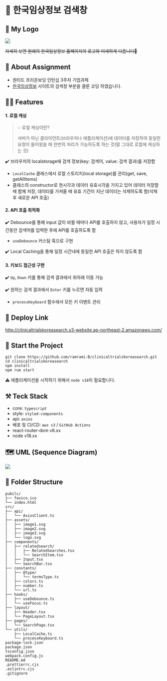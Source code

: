 # 🔎 한국임상정보 검색창
## 🫧 My Logo
<img src="https://my-web-contents-bucket.s3.ap-northeast-2.amazonaws.com/search_logo.svg" />

~~자세히 보면 원래의 한국임상정보 홈페이지의 로고와 미세하게 다릅니다🤣~~

## 🌱 About Assignment
- 원티드 프리온보딩 인턴십 3주차 기업과제
- [한국임상정보](https://clinicaltrialskorea.com/) 사이트의 검색창 부분을 클론 코딩 하였습니다.

## ✍🏻 Features
#### 1. 로컬 캐싱

> 💡 로컬 캐싱이란? 
> 
> 서버가 아닌 클라이언트(브라우저나 애플리케이션)에 데이터를 저장하여 동일한 요청이 들어왔을  때 한번의 처리가 가능하도록 하는 것(말 그대로 로컬에 캐싱하는 것)
   
✔️ 브라우저의 localstorage에 검색 정보(key: 검색어, value: 검색 결과)를 저장함
- `LocalCache` 클래스에서 로컬 스토리지(local storage)를 관리(get, save, getAllItems)
- 클래스의 constructor로 현시각과 데이터 유효시각을 가지고 있어 데이터 저장할 때 함께 저장, 데이터를 가져올 때 유효 기간이 지난 데이터는 삭제하도록 함(삭제 후 새로운 API 호출) 


#### 2. API 호출 최적화

✔️ Debounce를 통해 input 값이 바뀔 때마다 API를 호출하지 않고, 사용자가 일정 시간동안 검색어를 입력한 후에 API를 호출하도록 함
  - `useDebounce` 커스텀 훅으로 구현 

✔️ Local Caching을 통해 일정 시간내에 동일한 API 호출은 하지 않도록 함


#### 3. 키보드 접근성 구현
✔️ `Up`, `Down` 키를 통해 검색 결과에서 위아래 이동 가능

✔️ 원하는 검색 결과에서 `Enter` 키를 누르면 자동 입력
  - `processKeyboard` 함수에서 모든 키 이벤트 관리

## 🔗 Deploy Link
http://clinicaltrialskoreasearch.s3-website.ap-northeast-2.amazonaws.com/

## 🛫 Start the Project

```
git clone https://github.com/ramrami-B/clinicaltrialskoreasearch.git
cd clinicaltrialskoreasearch
npm install
npm rum start
```

⚠️ 애플리케이션을 시작하기 위해서 `node v18`이 필요합니다.


## ⚒️ Teck Stack
- core: `typescript`
- style: `styled-components`
- api: `axios`
- 배포 및 CI/CD: `aws s3` / `GitHub Actions`
- react-router-dom v6.xx
- node v18.xx

## 🗺️ UML (Sequence Diagram)
<img src="https://my-web-contents-bucket.s3.ap-northeast-2.amazonaws.com/sequence.drawio.png">

## 🌲 Folder Structure
```
pubilc/
├── favico.ico
└── index.html
src/
├── api/
│   └── AxiosClient.ts
├── assets/
│   ├── image1.svg
│   ├── image2.svg
│   ├── image3.svg
│   └── logo.svg
├── components/
│   ├── relatedsearch/
│   │   ├── RelatedSearches.tsx
│   │   └── SearchItem.tsx
│   ├── Input.tsx
│   └── SearchBar.tsx
├── constants/
│   ├── @type/
│   │   └── termsType.ts
│   ├── colors.ts
│   ├── number.ts
│   └── url.ts
├── hooks/
│   ├── useDebounce.ts
│   └── useFocus.ts
├── layout/
│   ├── Header.tsx
│   └── PageLayout.tsx
├── pages/
│   └── SearchPage.tsx
└── utils/
    ├── LocalCache.ts
    └── processKeyboard.ts
package-lock.json
package.json
tsconfig.json
webpack.config.js
README.md
.prettierrc.cjs
.eslintrc.cjs
.gitignore
```
